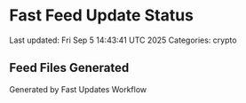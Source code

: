 # Fast Feed Update Status
Last updated: Fri Sep  5 14:43:41 UTC 2025
Categories: crypto

## Feed Files Generated

Generated by Fast Updates Workflow
